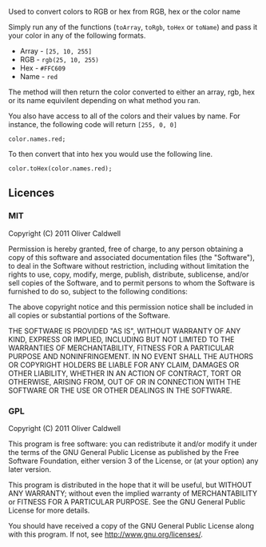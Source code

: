 Used to convert colors to RGB or hex from RGB, hex or the color name

Simply run any of the functions (`toArray`, `toRgb`, `toHex` or `toName`) and pass it your color in any of the following formats.

 * Array - `[25, 10, 255]`
 * RGB - `rgb(25, 10, 255)`
 * Hex - `#FFC609`
 * Name - `red`

The method will then return the color converted to either an array, rgb, hex or its name equivilent depending on what method you ran.

You also have access to all of the colors and their values by name. For instance, the following code will return `[255, 0, 0]`

    color.names.red;

To then convert that into hex you would use the following line.

    color.toHex(color.names.red);

## Licences

### MIT
Copyright (C) 2011 Oliver Caldwell

Permission is hereby granted, free of charge, to any person obtaining a copy
of this software and associated documentation files (the "Software"), to deal
in the Software without restriction, including without limitation the rights
to use, copy, modify, merge, publish, distribute, sublicense, and/or sell
copies of the Software, and to permit persons to whom the Software is
furnished to do so, subject to the following conditions:

The above copyright notice and this permission notice shall be included in
all copies or substantial portions of the Software.

THE SOFTWARE IS PROVIDED "AS IS", WITHOUT WARRANTY OF ANY KIND, EXPRESS OR
IMPLIED, INCLUDING BUT NOT LIMITED TO THE WARRANTIES OF MERCHANTABILITY,
FITNESS FOR A PARTICULAR PURPOSE AND NONINFRINGEMENT. IN NO EVENT SHALL THE
AUTHORS OR COPYRIGHT HOLDERS BE LIABLE FOR ANY CLAIM, DAMAGES OR OTHER
LIABILITY, WHETHER IN AN ACTION OF CONTRACT, TORT OR OTHERWISE, ARISING FROM,
OUT OF OR IN CONNECTION WITH THE SOFTWARE OR THE USE OR OTHER DEALINGS IN
THE SOFTWARE.

### GPL
Copyright (C) 2011 Oliver Caldwell

This program is free software: you can redistribute it and/or modify
it under the terms of the GNU General Public License as published by
the Free Software Foundation, either version 3 of the License, or
(at your option) any later version.

This program is distributed in the hope that it will be useful,
but WITHOUT ANY WARRANTY; without even the implied warranty of
MERCHANTABILITY or FITNESS FOR A PARTICULAR PURPOSE.  See the
GNU General Public License for more details.

You should have received a copy of the GNU General Public License
along with this program. If not, see <http://www.gnu.org/licenses/>.